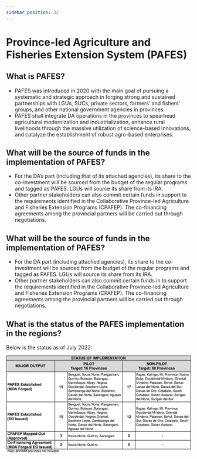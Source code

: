 ```yaml
---
sidebar_position: 32
---
```


# Province-led Agriculture and Fisheries Extension System (PAFES)  

## What is PAFES?

- PAFES was introduced in 2020 with the main goal of pursuing a systematic and strategic approach in forging strong and sustained partnerships with LGUs, SUCs, private sectors, farmers’ and fishers’ groups, and other national government agencies in provinces. 
- PAFES shall integrate DA operations in the provinces to spearhead agricultural modernization and industrialization, enhance rural livelihoods through the massive utilization of science-based innovations, and catalyze the establishment of robust agro-based enterprises.

## What will be the source of funds in the implementation of PAFES?

- For the DA’s part (including that of its attached agencies), its share to the co-investment will be sourced from the budget of the regular programs and tagged as PAFES. LGUs will source its share from its IRA. 
- Other partner stakeholders can also commit certain funds in support to the requirements identified in the Collaborative Province-led Agriculture and Fisheries Extension Programs (CPAFEP). The co-financing agreements among the provincial partners will be carried out through negotiations.

## What will be the source of funds in the implementation of PAFES?

- For the DA part (including attached agencies), its share to the co-investment will be sourced from the budget of the regular programs and tagged as PAFES. LGUs will source its share from its IRA.
- Other partner stakeholders can also commit certain funds in to support the requirements identified in the Collaborative Province-led Agriculture and Fisheries Extension Programs (CPAFEP). The co-financing agreements among the provincial partners will be carried out through negotiations.

## What is the status of the PAFES implementation in the regions?

Below is the status as of July 2022:

![PAFES Status](Picture6.png)



